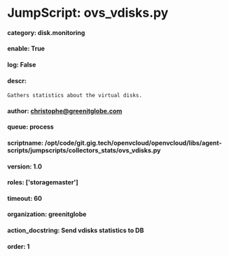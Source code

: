
# JumpScript: ovs_vdisks.py
        
#### category: disk.monitoring
#### enable: True
#### log: False
#### descr: 
```
Gathers statistics about the virtual disks.

```
#### author: christophe@greenitglobe.com
#### queue: process
#### scriptname: /opt/code/git.gig.tech/openvcloud/openvcloud/libs/agent-scripts/jumpscripts/collectors_stats/ovs_vdisks.py
#### version: 1.0
#### roles: ['storagemaster']
#### timeout: 60
#### organization: greenitglobe
#### action_docstring: Send vdisks statistics to DB
#### order: 1